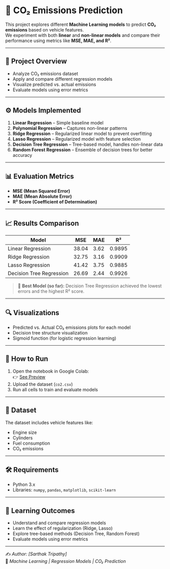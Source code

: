 # 🚗 CO₂ Emissions Prediction

This project explores different **Machine Learning models** to predict **CO₂ emissions** based on vehicle features.  
We experiment with both **linear** and **non-linear models** and compare their performance using metrics like **MSE, MAE, and R²**.

---

## 📌 Project Overview
- Analyze CO₂ emissions dataset
- Apply and compare different regression models
- Visualize predicted vs. actual emissions
- Evaluate models using error metrics

---

## ⚙️ Models Implemented
1. **Linear Regression** – Simple baseline model  
2. **Polynomial Regression** – Captures non-linear patterns  
3. **Ridge Regression** – Regularized linear model to prevent overfitting  
4. **Lasso Regression** – Regularized model with feature selection  
5. **Decision Tree Regression** – Tree-based model, handles non-linear data  
6. **Random Forest Regression** – Ensemble of decision trees for better accuracy  

---

## 📊 Evaluation Metrics
- **MSE (Mean Squared Error)**
- **MAE (Mean Absolute Error)**
- **R² Score (Coefficient of Determination)**

---

## 📈 Results Comparison

| Model                   | MSE       | MAE     | R²       |
|--------------------------|-----------|---------|----------|
| Linear Regression        | 38.04     | 3.62    | 0.9895   |
| Ridge Regression         | 32.75     | 3.16    | 0.9909   |
| Lasso Regression         | 41.42     | 3.75    | 0.9885   |
| Decision Tree Regression | 26.69     | 2.44    | 0.9926   |

> 🔑 **Best Model (so far):** Decision Tree Regression achieved the lowest errors and the highest R² score.

---

## 🔍 Visualizations
- Predicted vs. Actual CO₂ emissions plots for each model  
- Decision tree structure visualization  
- Sigmoid function (for logistic regression learning)  

---

## 🚀 How to Run
1. Open the notebook in Google Colab:  
   👉 [See Preview](https://colab.research.google.com/drive/1MpXxAMtXzBq280qNaYdI_zvmm0sOuFxS#scrollTo=8039fc5a)
2. Upload the dataset (`co2.csv`)
3. Run all cells to train and evaluate models

---

## 📂 Dataset
The dataset includes vehicle features like:
- Engine size
- Cylinders
- Fuel consumption
- CO₂ emissions

---

## 🛠️ Requirements
- Python 3.x
- Libraries: `numpy`, `pandas`, `matplotlib`, `scikit-learn`

---

## 🎯 Learning Outcomes
- Understand and compare regression models
- Learn the effect of regularization (Ridge, Lasso)
- Explore tree-based methods (Decision Tree, Random Forest)
- Evaluate models using error metrics

---

✍️ *Author: [Sarthak Tripathy]*  
📌 *Machine Learning | Regression Models | CO₂ Prediction*
